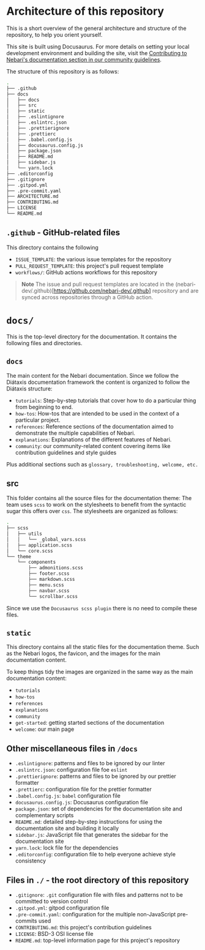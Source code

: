 # Architecture of this repository

This is a short overview of the general architecture and structure of the repository, to help you orient yourself.

This site is built using Docusaurus. For more details on setting your local development environment and building the site, visit the [Contributing to Nebari's documentation section in our community guidelines](https://www.nebari.dev/docs/community/doc-contributions).

The structure of this repository is as follows:

```bash
.
├── .github
├── docs
│   ├── docs
│   ├── src
│   ├── static
│   ├── .eslintignore
│   ├── .eslintrc.json
│   ├── .prettierignore
│   ├── .prettierc
│   ├── .babel.config.js
│   ├── docusaurus.config.js
│   ├── package.json
│   ├── README.md
│   ├── sidebar.js
│   └── yarn.lock
├── .editorconfig
├── .gitignore
├── .gitpod.yml
├── .pre-commit.yaml
├── ARCHITECTURE.md
├── CONTRIBUTING.md
├── LICENSE
└── README.md
```

## `.github` - GitHub-related files

This directory contains the following

- `ISSUE_TEMPLATE`: the various issue templates for the repository
- `PULL_REQUEST_TEMPLATE`: this project's pull request template
- `workflows/`: GitHub actions workflows for this repository

> **Note**
> The issue and pull request templates are located in the (nebari-dev/.github)[https://github.com/nebari-dev/.github] repository and are synced across repositories through a GitHub action.

# `docs/`

This is the top-level directory for the documentation. It contains the following files and directories.

## `docs`

The main content for the Nebari documentation. Since we follow the Diátaxis documentation framework the content is organized to follow the Diátaxis structure:

- `tutorials`: Step-by-step tutorials that cover how to do a particular thing from beginning to end.
- `how-tos`: How-tos that are intended to be used in the context of a particular project.
- `references`: Reference sections of the documentation aimed to demonstrate the multiple capabilities of Nebari.
- `explanations`: Explanations of the different features of Nebari.
- `community`: our community-related content covering items like contribution guidelines and style guides

Plus additional sections such as `glossary, troubleshooting, welcome, etc.`

## src

This folder contains all the source files for the documentation theme:
The team uses `scss` to work on the stylesheets to benefit from the syntactic sugar this offers over `css`. The stylesheets are organized as follows:

```bash
.
├── scss
│   ├── utils
│   │   └── _global_vars.scss
│   ├── application.scss
│   └── core.scss
└── theme
    └── components
        ├── admonitions.scss
        ├── footer.scss
        ├── markdown.scss
        ├── menu.scss
        ├── navbar.scss
        └── scrollbar.scss
```

Since we use the `Docusaurus scss plugin` there is no need to compile these files.

## `static`

This directory contains all the static files for the documentation theme. Such as the Nebari logos, the favicon, and the images for the main documentation content.

To keep things tidy the images are organized in the same way as the main documentation content:

- `tutorials`
- `how-tos`
- `references`
- `explanations`
- `community`
- `get-started`: getting started sections of the documentation
- `welcome`: our main page

## Other miscellaneous files in `/docs`

- `.eslintignore`: patterns and files to be ignored by our linter
- `.eslintrc.json`: configuration file foe `eslint`
- `.prettierignore`: patterns and files to be ignored by our prettier formatter
- `.prettierc`: configuration file for the prettier formatter
- `.babel.config.js`: `babel` configuration file
- `docusaurus.config.js`: Docusaurus configuration file
- `package.json`: set of dependencies for the documentation site and complementary scripts
- `README.md`: detailed step-by-step instructions for using the documentation site and building it locally
- `sidebar.js`: JavaScript file that generates the sidebar for the documentation site
- `yarn.lock`: lock file for the dependencies
- `.editorconfig`: configuration file to help everyone achieve style consistency

## Files in `./` - the root directory of this repository

- `.gitignore`: `.git` configuration file with files and patterns not to be committed to version control
- `.gitpod.yml`: gitpod configuration file
- `.pre-commit.yaml`: configuration for the multiple non-JavaScript pre-commits used
- `CONTRIBUTING.md`: this project's contribution guidelines
- `LICENSE`: BSD-3 OSI license file
- `README.md`: top-level information page for this project's repository
